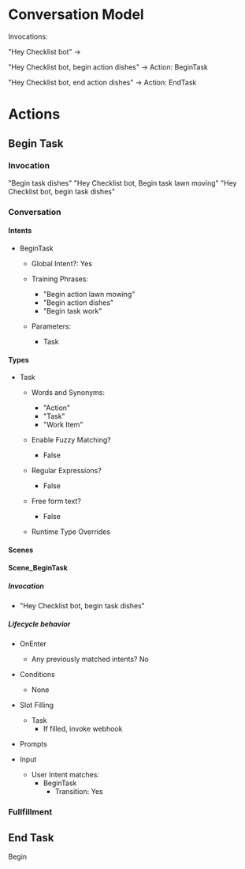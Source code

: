 # Conversation Model

Invocations:

"Hey Checklist bot" ->

"Hey Checklist bot, begin action dishes" -> Action: BeginTask

"Hey Checklist bot, end action dishes" -> Action:
EndTask

# Actions

## Begin Task

### Invocation

"Begin task dishes"
"Hey Checklist bot, Begin task lawn moving"
"Hey Checklist bot, begin task dishes"

### Conversation

#### Intents

- BeginTask
  - Global Intent?: Yes

  - Training Phrases:
    - "Begin action lawn mowing"
    - "Begin action dishes"
    - "Begin task work"

  - Parameters:
    - Task

#### Types

- Task
  - Words and Synonyms:
    - "Action"
    - "Task"
    - "Work Item"
  
  - Enable Fuzzy Matching?
    - False

  - Regular Expressions?
    - False
  
  - Free form text?
    - False

  - Runtime Type Overrides

#### Scenes

#### Scene_BeginTask

##### Invocation
- "Hey Checklist bot, begin task dishes"


##### Lifecycle behavior

- OnEnter
  - Any previously matched intents? No

- Conditions
  - None

- Slot Filling
  - Task
    - If filled, invoke webhook


- Prompts

- Input
  - User Intent matches:
	- BeginTask
	  - Transition: Yes


### Fullfillment

## End Task

Begin
